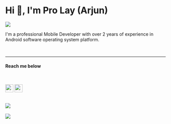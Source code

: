 <h1>Hi 👋, I'm Pro Lay (Arjun) </h1>

![](https://komarev.com/ghpvc/?username=drunisa007)

<p>I'm a professional Mobile Developer with over 2 years of experience in Android  software operating system platform.</p>


</br>

***

<h4> Reach me below</h4>
</br>

<p>
<a href="https://www.linkedin.com/in/arjun-dkl-681575203/"> <img src="https://img.shields.io/badge/linkedin-%230077B5.svg?&style=for-the-badge&logo=linkedin&logoColor=white" height=25></a> <a href="https://www.linkedin.com/in/arjun-dkl-681575203/"><img src="https://img.shields.io/badge/Instagram-E4405F?style=for-the-badge&logo=instagram&logoColor=white" height=25></a>
</p>
<br>

<a href="https://github.com/prolaymm">
  <img align="center" src="https://github-readme-stats.vercel.app/api/top-langs/?username=prolaymm&count_private=true&layout=compact&bg_color=0,232526,414345&icon_color=ffffff&title_color=ffffff&text_color=ffffff&line_height=30&v=5"/>
</a>
<br></br>
<a href="https://github.com/prolaymm">
  <img align="center" src="https://github-readme-stats.vercel.app/api?username=prolaymm&custom_title=My Github Stats&show_icons=true&bg_color=0,232526,414345&icon_color=82FF99&title_color=ffffff&text_color=ffffff&line_height=20.5&v=5&count_private=true"/>
</a>